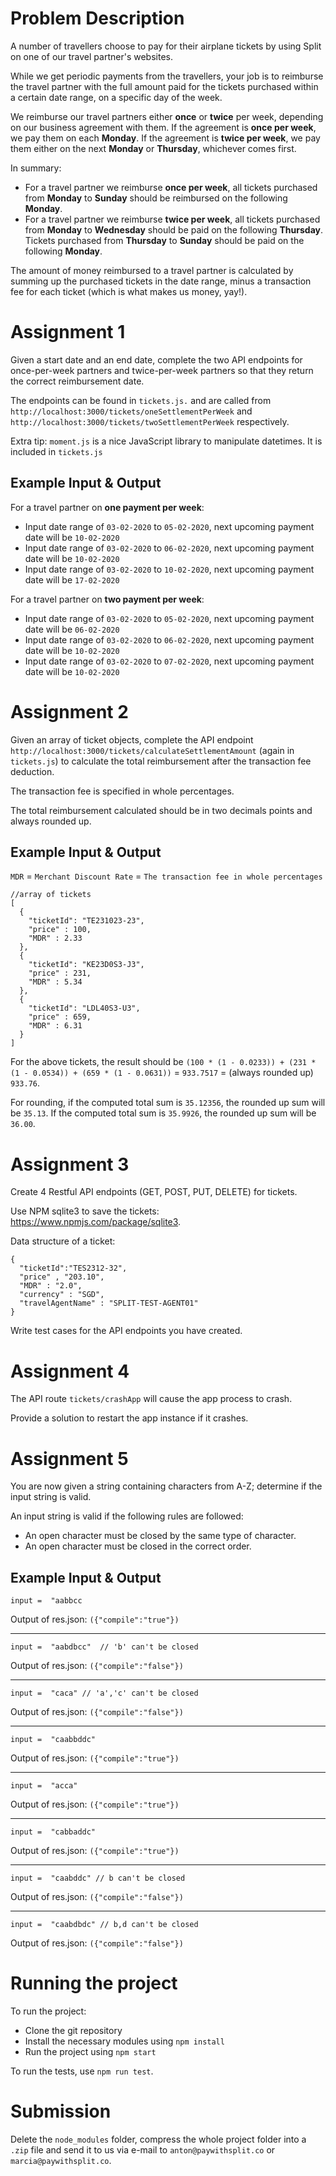# Problem Description

A number of travellers choose to pay for their airplane tickets by using Split on one of our travel partner's websites.

While we get periodic payments from the travellers, your job is to reimburse the travel partner with the full amount paid for the tickets purchased within a certain date range, on a specific day of the week.

We reimburse our travel partners either **once** or **twice** per week, depending on our business agreement with them. If the agreement is **once per week**, we pay them on each **Monday**. If the agreement is **twice per week**, we pay them either on the next **Monday** or **Thursday**, whichever comes first.

In summary:
  * For a travel partner we reimburse **once per week**, all tickets purchased from **Monday** to **Sunday** should be reimbursed on the following **Monday**.
  * For a travel partner we reimburse **twice per week**, all tickets purchased from **Monday** to **Wednesday** should be paid on the following **Thursday**. Tickets purchased from **Thursday** to **Sunday** should be paid on the following **Monday**.

The amount of money reimbursed to a travel partner is calculated by summing up the purchased tickets in the date range, minus a transaction fee for each ticket (which is what makes us money, yay!).

# Assignment 1
Given a start date and an end date, complete the two API endpoints for once-per-week partners and twice-per-week partners so that they return the correct reimbursement date. 

The endpoints can be found in `tickets.js.` and are called from `http://localhost:3000/tickets/oneSettlementPerWeek` and `http://localhost:3000/tickets/twoSettlementPerWeek` respectively.

Extra tip: `moment.js` is a nice JavaScript library to manipulate datetimes. It is included in `tickets.js`

## Example Input & Output
For a travel partner on **one payment per week**:
  * Input date range of `03-02-2020` to `05-02-2020`, next upcoming payment date will be `10-02-2020`
  * Input date range of `03-02-2020` to `06-02-2020`, next upcoming payment date will be `10-02-2020`
  * Input date range of `03-02-2020` to `10-02-2020`, next upcoming payment date will be `17-02-2020`

For a travel partner on **two payment per week**:
  * Input date range of `03-02-2020` to `05-02-2020`, next upcoming payment date will be `06-02-2020`
  * Input date range of `03-02-2020` to `06-02-2020`, next upcoming payment date will be `10-02-2020`
  * Input date range of `03-02-2020` to `07-02-2020`, next upcoming payment date will be `10-02-2020`

# Assignment 2
Given an array of ticket objects, complete the API endpoint `http://localhost:3000/tickets/calculateSettlementAmount` (again in `tickets.js`) to calculate the total reimbursement after the transaction fee deduction.

The transaction fee is specified in whole percentages.

The total reimbursement calculated should be in two decimals points and always rounded up.

## Example Input & Output
`MDR` = `Merchant Discount Rate` = `The transaction fee in whole percentages`

``` 
//array of tickets 
[
  {
    "ticketId": "TE231023-23",
    "price" : 100,
    "MDR" : 2.33
  },
  {
    "ticketId": "KE23D0S3-J3",
    "price" : 231,
    "MDR" : 5.34
  },
  {
    "ticketId": "LDL40S3-U3",
    "price" : 659,
    "MDR" : 6.31 
  }
] 
``` 
For the above tickets, the result should be `(100 * (1 - 0.0233)) + (231 * (1 - 0.0534)) + (659 * (1 - 0.0631))` = `933.7517` = (always rounded up) `933.76`.

For rounding, if the computed total sum is `35.12356`, the rounded up sum will be `35.13`. If the computed total sum is `35.9926`, the rounded up sum will be `36.00`.

# Assignment 3
Create 4 Restful API endpoints (GET, POST, PUT, DELETE) for tickets.

Use NPM sqlite3 to save the tickets: https://www.npmjs.com/package/sqlite3.

Data structure of a ticket:
```
{
  "ticketId":"TES2312-32",
  "price" , "203.10",
  "MDR" : "2.0",
  "currency" : "SGD",
  "travelAgentName" : "SPLIT-TEST-AGENT01"
}

```
Write test cases for the API endpoints you have created.

# Assignment 4
The API route `tickets/crashApp` will cause the app process to crash.

Provide a solution to restart the app instance if it crashes.

# Assignment 5
You are now given a string containing characters from A-Z; determine if the input string is valid.

An input string is valid if the following rules are followed:

  * An open character must be closed by the same type of character.
  * An open character must be closed in the correct order.

## Example Input & Output
```
input =  "aabbcc
```

Output of res.json: `({"compile":"true"})`
***

```
input =  "aabdbcc"  // 'b' can't be closed
```
   
Output of res.json: `({"compile":"false"})`
***

```
input =  "caca" // 'a','c' can't be closed
```
   
Output of res.json: `({"compile":"false"})`
***

```
input =  "caabbddc"
```
   
Output of res.json: `({"compile":"true"})`
***

```
input =  "acca"
```
   
Output of res.json: `({"compile":"true"})`
***

```
input =  "cabbaddc"
```
   
Output of res.json: `({"compile":"true"})`
***

```
input =  "caabddc" // b can't be closed
```
   
Output of res.json: `({"compile":"false"})`
***

```
input =  "caabdbdc" // b,d can't be closed
```
   
Output of res.json: `({"compile":"false"})`

# Running the project

To run the project:
  * Clone the git repository
  * Install the necessary modules using `npm install`
  * Run the project using `npm start`

To run the tests, use `npm run test`. 

# Submission
Delete the `node_modules` folder, compress the whole project folder into a `.zip` file and send it to us via e-mail to `anton@paywithsplit.co` or `marcia@paywithsplit.co`.
